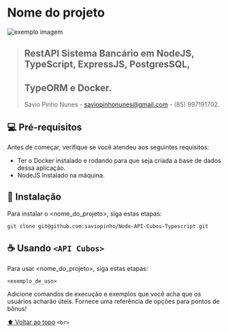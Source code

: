 # Nome do projeto

<!---Esses são exemplos. Veja https://shields.io para outras pessoas ou para personalizar este conjunto de escudos. Você pode querer incluir dependências, status do projeto e informações de licença aqui--->

![exemplo imagem](https://vagas.byintera.com/wp-content/uploads/2022/08/cubos_newLogo.png)

> ## **RestAPI Sistema Bancário em NodeJS, TypeScript, ExpressJS, PostgresSQL,**
>
> ## **TypeORM e Docker.**
>
> Sávio Pinho Nunes - saviopinhonunes@gmail.com - (85) 997191702.

## 💻 Pré-requisitos

Antes de começar, verifique se você atendeu aos seguintes requisitos:

* Ter o Docker instalado e rodando para que seja criada a base de dados dessa aplicação.
* NodeJS Instalado na máquina.

## 🚀 Instalação

Para instalar o <nome_do_projeto>, siga estas etapas:

```
git clone git@github.com:saviopinho/Node-API-Cubos-Typescript.git

```

## ☕ Usando `<API Cubos>`

Para usar <nome_do_projeto>, siga estas etapas:

```
<exemplo_de_uso>
```

Adicione comandos de execução e exemplos que você acha que os usuários acharão úteis. Fornece uma referência de opções para pontos de bônus!

[⬆ Voltar ao topo](#nome-do-projeto) `<br>`
